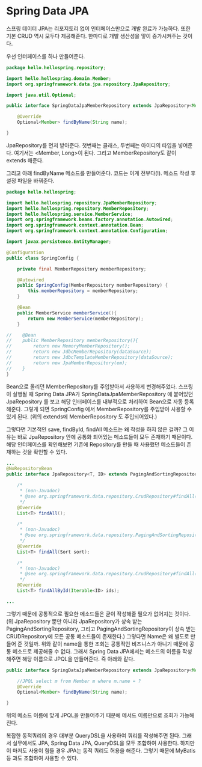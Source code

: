 # Spring Data JPA

스프링 데이터 JPA는 리포지토리 없이 인터페이스만으로 개발 완료가 가능하다. 또한 기본 CRUD 역시 
모두다 제공해준다. 한마디로 개발 생산성을 맣이 증가시켜주는 것이다.

우선 인터페이스를 하나 만들어준다.
```java
package hello.hellospring.repository;

import hello.hellospring.domain.Member;
import org.springframework.data.jpa.repository.JpaRepository;

import java.util.Optional;

public interface SpringDataJpaMemberRepository extends JpaRepository<Member, Long>, MemberRepository {

    @Override
    Optional<Member> findByName(String name);

}

```
JpaRepository를 먼저 받아준다. 첫번째는 클래스, 두번째는 아이디의 타입을 넣어준다. 여기서는 <Member, Long>이 된다.
그리고 MemberRepository도 같이 extends 해준다.

그리고 아래 findByName 메소드를 만들어준다. 코드는 이게 전부다(!). 메소드 작성 후 설정 파일을 바꿔준다.
```java
package hello.hellospring;

import hello.hellospring.repository.JpaMemberRepository;
import hello.hellospring.repository.MemberRepository;
import hello.hellospring.service.MemberService;
import org.springframework.beans.factory.annotation.Autowired;
import org.springframework.context.annotation.Bean;
import org.springframework.context.annotation.Configuration;

import javax.persistence.EntityManager;

@Configuration
public class SpringConfig {

    private final MemberRepository memberRepository;

    @Autowired
    public SpringConfig(MemberRepository memberRepository) {
        this.memberRepository = memberRepository;
    }

    @Bean
    public MemberService memberService(){
        return new MemberService(memberRepository);
    }

//    @Bean
//    public MemberRepository memberRepository(){
//        return new MemoryMemberRepository();
//        return new JdbcMemberRepository(dataSource);
//        return new JdbcTemplateMemberRepository(dataSource);
//        return new JpaMemberRepository(em);
//    }
}

```
Bean으로 올리던 MemberRepository를 주입받아서 사용하게 변경해주었다. 스프링이 실행될 때 Spring Data JPA가
SpringDataJpaMemberRepository 에 붙어있던 JpaRepository 를 보고 해당 인터페이스를 내부적으로 처리하여 Bean으로 자동 등록해준다. 
그렇게 되면 SpringConfig 에서 MemberRepository를 주입받아 사용할 수 있게 된다.
(위의 extends에 MemberRepository 도 주입되어있다.)

그렇다면 기본적인 save, findById, findAll 메소드는 왜 작성을 하지 않은 걸까? 그 이유는 바로
JpaRepository 안에 공통화 되어있는 메소드들이 모두 존재하기 때문이다. 해당 인터페이스를 확인해보면
기존에 Repository를 만들 때 사용했던 메소드들이 존재하는 것을 확인할 수 있다.

```java
...
@NoRepositoryBean
public interface JpaRepository<T, ID> extends PagingAndSortingRepository<T, ID>, QueryByExampleExecutor<T> {

	/*
	 * (non-Javadoc)
	 * @see org.springframework.data.repository.CrudRepository#findAll()
	 */
	@Override
	List<T> findAll();

	/*
	 * (non-Javadoc)
	 * @see org.springframework.data.repository.PagingAndSortingRepository#findAll(org.springframework.data.domain.Sort)
	 */
	@Override
	List<T> findAll(Sort sort);

	/*
	 * (non-Javadoc)
	 * @see org.springframework.data.repository.CrudRepository#findAll(java.lang.Iterable)
	 */
	@Override
	List<T> findAllById(Iterable<ID> ids);

...
```
그렇기 때문에 공통적으로 필요한 메소드들은 굳이 작성해줄 필요가 없어지는 것이다.
(위 JpaRepository 뿐만 아니라 JpaRepository가 상속 받는 PagingAndSortingRepository, 
그리고 PagingAndSortingRepository이 상속 받는 CRUDRepository에 모든 공통 메소드들이 존재한다.)
그렇다면 Name은 왜 별도로 만들어 준 것일까. 위와 같이 name을 통한 조회는 공통적인 비즈니스가 아니기 때문에
공통 메소드로 제공해줄 수 없다. 그래서 Spring Data JPA에서는 메소드의 이름을 작성해주면 해당 이름으로
JPQL을 만들어준다. 즉 아래와 같다.
```java
public interface SpringDataJpaMemberRepository extends JpaRepository<Member, Long>, MemberRepository {

    //JPQL select m from Member m where m.name = ?
    @Override
    Optional<Member> findByName(String name);

}
```
위의 메소드 이름에 맞게 JPQL을 만들어주기 때문에 메서드 이름만으로 조회가 가능해진다.

복잡한 동적쿼리의 경우 대부분 QueryDSL을 사용하여 쿼리를 작성해주면 된다. 그래서 실무에서도 
JPA, Spring Data JPA, QueryDSL을 모두 조합하여 사용한다. 하지만 이 마저도 사용이 힘들 경우
JPA는 동적 쿼리도 허용을 해준다. 그렇기 때문에 MyBatis등 과도 조합하여 사용할 수 있다.